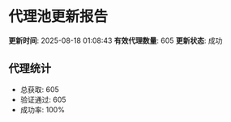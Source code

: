 # 代理池更新报告

**更新时间**: 2025-08-18 01:08:43
**有效代理数量**: 605
**更新状态**:  成功

## 代理统计
- 总获取: 605
- 验证通过: 605
- 成功率: 100%
